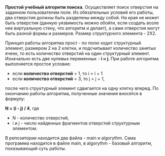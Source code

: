 **Простой учебный алгоритм поиска.** Осуществляет поиск отверстия на заданном пользователем поле. 
Из обязательных условий его работы, два отверстия должны быть разделены между собой. На края не может быть отверстия (данную уязвимость можно обойти, если создать возле нее виртуальную стену, что алгоритм и делает), а сами отверстия могут быть разной формы и размеров. Размер структурного элемента - 2Х2.

Принцип работы алгоритма прост - по полю ходит структурный элемент, размером 2 на 2 клетки, и подсчитывает количество занятых ячеек, то есть количество отверстий на один структурный элемент. Изначально есть две нулевых переменных - **i** и **j**. При работе алгоритма выполняется простое условие:

+ если **количество отверстий** = 1, то i = i + 1
+ если **количество отверстий** = 3, то j = j + 1, 

после чего структурный элемент сдвигается на одну клетку вперед. По окончанию работы алгоритма, полученные значения вносятся в формулу: 

**N = (i - j) / 4**, где 
+ N - количество отверстий, 
+ i и j - число найденных фрагментов отверстий структурным элементом.

В репозитории находится два файла - main и algorythm. Сама программа находится в файле main, в algorythm - базовый алгоритм, показывающий суть работы.
